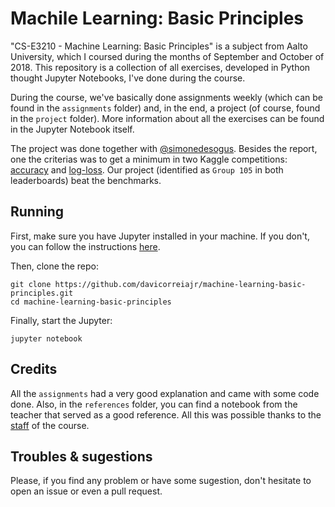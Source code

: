 # Machile Learning: Basic Principles

"CS-E3210 - Machine Learning: Basic Principles" is a subject from Aalto University, which I coursed during the months of September and October of 2018. This repository is a collection of all exercises, developed in Python thought Jupyter Notebooks, I've done during the course.

During the course, we've basically done assignments weekly (which can be found in the `assignments` folder) and, in the end, a project (of course, found in the `project` folder). More information about all the exercises can be found in the Jupyter Notebook itself.

The project was done together with [@simonedesogus](https://github.com/simonedesogus). Besides the report, one the criterias was to get a minimum in two Kaggle competitions: [accuracy](https://www.kaggle.com/c/mlbp-data-analysis-challenge-accuracy-2018) and [log-loss](https://www.kaggle.com/c/mlbp-data-analysis-challenge-log-loss-2018). Our project (identified as `Group 105` in both leaderboards) beat the benchmarks.

## Running

First, make sure you have Jupyter installed in your machine. If you don't, you can follow the instructions [here](http://jupyter.org/install).

Then, clone the repo:
```
git clone https://github.com/davicorreiajr/machine-learning-basic-principles.git
cd machine-learning-basic-principles
```

Finally, start the Jupyter:
```
jupyter notebook
```

## Credits

All the `assignments` had a very good explanation and came with some code done. Also, in the `references` folder, you can find a notebook from the teacher that served as a good reference. All this was possible thanks to the [staff](https://mycourses.aalto.fi/course/view.php?id=20569&section=5) of the course.

## Troubles & sugestions

Please, if you find any problem or have some sugestion, don't hesitate to open an issue or even a pull request.
